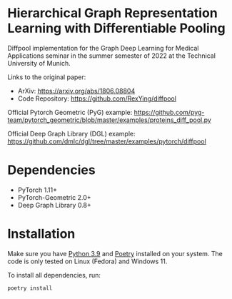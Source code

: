 # Hierarchical Graph Representation Learning with Differentiable Pooling

Diffpool implementation for the Graph Deep Learning for Medical Applications seminar in the summer semester of 2022 at 
the Technical University of Munich.

Links to the original paper:
* ArXiv: https://arxiv.org/abs/1806.08804
* Code Repository: https://github.com/RexYing/diffpool

Official Pytorch Geometric (PyG) example: https://github.com/pyg-team/pytorch_geometric/blob/master/examples/proteins_diff_pool.py

Official Deep Graph Library (DGL) example: https://github.com/dmlc/dgl/tree/master/examples/pytorch/diffpool

# Dependencies

* PyTorch 1.11+
* PyTorch-Geometric 2.0+
* Deep Graph Library 0.8+

# Installation

Make sure you have [Python 3.9](https://www.python.org/downloads/release/python-3912/) and 
[Poetry](https://python-poetry.org/docs/#installation) installed on your system. The code is only tested on Linux (Fedora) 
and Windows 11.

To install all dependencies, run:

```shell
poetry install
```